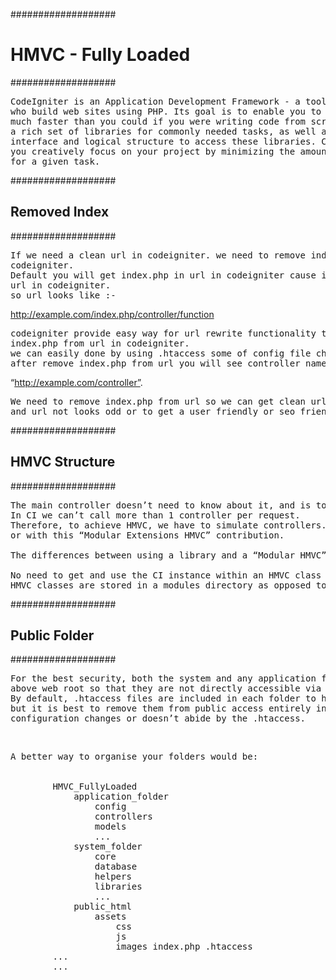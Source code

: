 ###################
<h1> HMVC - Fully Loaded </h1>
###################

<pre>CodeIgniter is an Application Development Framework - a toolkit - for people
who build web sites using PHP. Its goal is to enable you to develop projects
much faster than you could if you were writing code from scratch, by providing
a rich set of libraries for commonly needed tasks, as well as a simple
interface and logical structure to access these libraries. CodeIgniter lets
you creatively focus on your project by minimizing the amount of code needed
for a given task. </pre>

###################
<h2> Removed Index </h2>
###################

<pre>If we need a clean url in codeigniter. we need to remove index.php from url in
codeigniter.
Default you will get index.php in url in codeigniter cause index.php file included with
url in codeigniter.
so url looks like :-</pre>

http://example.com/index.php/controller/function

<pre>codeigniter provide easy way for url rewrite functionality to get clean url or remove
index.php from url in codeigniter.
we can easily done by using .htaccess some of config file changes.
after remove index.php from url you will see controller name in url like</pre>
“http://example.com/controller”.
<pre>We need to remove index.php from url so we can get clean url for our codeigniter site
and url not looks odd or to get a user friendly or seo friendly url.</pre>

###################
<h2> HMVC Structure </h2>
###################

<pre>The main controller doesn’t need to know about it, and is totally isolated from it.
In CI we can’t call more than 1 controller per request.
Therefore, to achieve HMVC, we have to simulate controllers. It can be done with libraries,
or with this “Modular Extensions HMVC” contribution.

The differences between using a library and a “Modular HMVC” HMVC class is:

No need to get and use the CI instance within an HMVC class
HMVC classes are stored in a modules directory as opposed to the libraries directory.</pre>


###################
<h2> Public Folder </h2>
###################

<pre>For the best security, both the system and any application folders should be placed
above web root so that they are not directly accessible via a browser.
By default, .htaccess files are included in each folder to help prevent direct access,
but it is best to remove them from public access entirely in case the web server
configuration changes or doesn’t abide by the .htaccess.</pre>

<br>

<pre>A better way to organise your folders would be:


        HMVC_FullyLoaded
            application_folder
                config
                controllers
                models
                ...
            system_folder
                core
                database
                helpers
                libraries
                ...
            public_html
                assets
                    css
                    js
                    images index.php .htaccess
        ...
        ...</pre>
